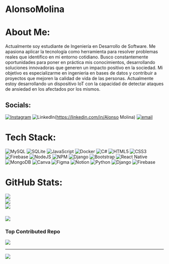 # AlonsoMolina
# About Me:
Actualmente soy estudiante de Ingeniería en Desarrollo de Software. Me apasiona aplicar la tecnología como herramienta para resolver problemas reales que identifico en mi entorno cotidiano. Busco constantemente oportunidades para poner en práctica mis conocimientos, desarrollando soluciones innovadoras que generen un impacto positivo en la sociedad. Mi objetivo es especializarme en ingenieria en bases de datos y contribuir a proyectos que mejoren la calidad de vida de las personas. Actualmente estoy desarrollando un dispositivo IoT con la capacidad de detectar ataques de ansiedad en los afectados por los mismos.


## Socials:
[![Instagram](https://img.shields.io/badge/Instagram-%23E4405F.svg?logo=Instagram&logoColor=white)](https://instagram.com/alonso.mc21) ![LinkedIn](https://img.shields.io/badge/LinkedIn-%230077B5.svg?logo=linkedin&logoColor=white)(https://linkedin.com/in/Alonso Molina) [![email](https://img.shields.io/badge/Email-D14836?logo=gmail&logoColor=white)](mailto:alonso.19.2005@gmail.com) 

# Tech Stack:
![MySQL](https://img.shields.io/badge/mysql-4479A1.svg?style=for-the-badge&logo=mysql&logoColor=white) ![SQLite](https://img.shields.io/badge/sqlite-%2307405e.svg?style=for-the-badge&logo=sqlite&logoColor=white) ![JavaScript](https://img.shields.io/badge/javascript-%23323330.svg?style=for-the-badge&logo=javascript&logoColor=%23F7DF1E) ![Docker](https://img.shields.io/badge/docker-%230db7ed.svg?style=for-the-badge&logo=docker&logoColor=white) ![C#](https://img.shields.io/badge/c%23-%23239120.svg?style=for-the-badge&logo=csharp&logoColor=white) ![HTML5](https://img.shields.io/badge/html5-%23E34F26.svg?style=for-the-badge&logo=html5&logoColor=white) ![CSS3](https://img.shields.io/badge/css3-%231572B6.svg?style=for-the-badge&logo=css3&logoColor=white) ![Firebase](https://img.shields.io/badge/firebase-%23039BE5.svg?style=for-the-badge&logo=firebase) ![NodeJS](https://img.shields.io/badge/node.js-6DA55F?style=for-the-badge&logo=node.js&logoColor=white) ![NPM](https://img.shields.io/badge/NPM-%23CB3837.svg?style=for-the-badge&logo=npm&logoColor=white) ![Django](https://img.shields.io/badge/django-%23092E20.svg?style=for-the-badge&logo=django&logoColor=white) ![Bootstrap](https://img.shields.io/badge/bootstrap-%238511FA.svg?style=for-the-badge&logo=bootstrap&logoColor=white) ![React Native](https://img.shields.io/badge/react_native-%2320232a.svg?style=for-the-badge&logo=react&logoColor=%2361DAFB) ![MongoDB](https://img.shields.io/badge/MongoDB-%234ea94b.svg?style=for-the-badge&logo=mongodb&logoColor=white) ![Canva](https://img.shields.io/badge/Canva-%2300C4CC.svg?style=for-the-badge&logo=Canva&logoColor=white) ![Figma](https://img.shields.io/badge/figma-%23F24E1E.svg?style=for-the-badge&logo=figma&logoColor=white) ![Notion](https://img.shields.io/badge/Notion-%23000000.svg?style=for-the-badge&logo=notion&logoColor=white) ![Python](https://img.shields.io/badge/python-3670A0?style=for-the-badge&logo=python&logoColor=ffdd54) ![Django](https://img.shields.io/badge/django-%23092E20.svg?style=for-the-badge&logo=django&logoColor=white) ![Firebase](https://img.shields.io/badge/firebase-a08021?style=for-the-badge&logo=firebase&logoColor=ffcd34)
# GitHub Stats:
![](https://github-readme-stats.vercel.app/api?username=Alonsin22&theme=transparent&hide_border=false&include_all_commits=true&count_private=true)<br/>
![](https://nirzak-streak-stats.vercel.app/?user=Alonsin22&theme=transparent&hide_border=false)<br/>
![](https://github-readme-stats.vercel.app/api/top-langs/?username=Alonsin22&theme=transparent&hide_border=false&include_all_commits=true&count_private=true&layout=compact)

###
![](https://quotes-github-readme.vercel.app/api?type=vetical&theme=light)

### Top Contributed Repo
![](https://github-contributor-stats.vercel.app/api?username=Alonsin22&limit=5&theme=transparent&combine_all_yearly_contributions=true)

---
[![](https://visitcount.itsvg.in/api?id=Alonsin22&icon=5&color=12)](https://visitcount.itsvg.in)

<!-- Proudly created with GPRM ( https://gprm.itsvg.in ) -->
